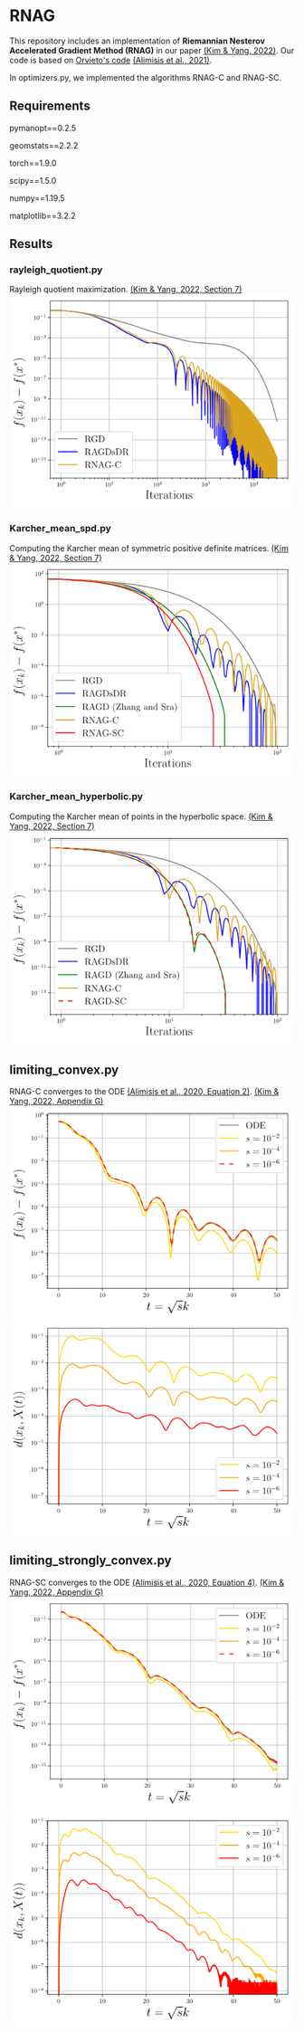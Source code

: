 # RNAG
This repository includes an implementation of **Riemannian Nesterov Accelerated Gradient Method (RNAG)** in our paper [(Kim & Yang, 2022)][kim2022]. Our code is based on [Orvieto's code][orvietocode] [(Alimisis et al., 2021)][alimisis2021].

In optimizers.py, we implemented the algorithms RNAG-C and RNAG-SC.

## Requirements
pymanopt==0.2.5

geomstats==2.2.2

torch==1.9.0

scipy==1.5.0

numpy==1.19.5

matplotlib==3.2.2

## Results

### rayleigh_quotient.py
Rayleigh quotient maximization. [(Kim & Yang, 2022, Section 7)][kim2022]
![main](./results/rayleigh_final.png)

### Karcher_mean_spd.py
Computing the Karcher mean of symmetric positive definite matrices. [(Kim & Yang, 2022, Section 7)][kim2022]
![main](./results/spd_final.png)

### Karcher_mean_hyperbolic.py
Computing the Karcher mean of points in the hyperbolic space. [(Kim & Yang, 2022, Section 7)][kim2022]
![main](./results/hyperbolic_final.png)

## limiting_convex.py
RNAG-C converges to the ODE [(Alimisis et al., 2020, Equation 2)][alimisis2020]. [(Kim & Yang, 2022, Appendix G)][kim2022]
![main](./results/convex_graph_final.png)
![main](./results/convex_distance_final.png)

## limiting_strongly_convex.py
RNAG-SC converges to the ODE [(Alimisis et al., 2020, Equation 4)][alimisis2020]. [(Kim & Yang, 2022, Appendix G)][kim2022]
![main](./results/strongly_convex_graph_final.png)
![main](./results/strongly_convex_distance_final.png)


[alimisis2020]: http://proceedings.mlr.press/v108/alimisis20a/alimisis20a-supp.pdf
[alimisis2021]: http://proceedings.mlr.press/v130/alimisis21a/alimisis21a-supp.pdf
[kim2022]: https://arxiv.org/pdf/2202.02036.pdf
[orvietocode]: https://github.com/aorvieto/RNAGsDR

